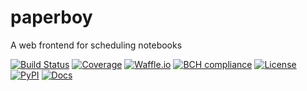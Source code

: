 # paperboy
A web frontend for scheduling notebooks

[![Build Status](https://travis-ci.org/timkpaine/paperboy.svg?branch=master)](https://travis-ci.org/timkpaine/paperboy)
[![Coverage](https://codecov.io/gh/timkpaine/paperboy/branch/master/graph/badge.svg)](https://codecov.io/gh/timkpaine/paperboy)
[![Waffle.io](https://badge.waffle.io/timkpaine/paperboy.png?label=ready&title=Ready)](https://waffle.io/timkpaine/paperboy?utm_source=badge)
[![BCH compliance](https://bettercodehub.com/edge/badge/timkpaine/paperboy?branch=master)](https://bettercodehub.com/)
[![License](https://img.shields.io/github/license/timkpaine/paperboy.svg)](https://pypi.python.org/pypi/paperboy/)
[![PyPI](https://img.shields.io/pypi/v/paperboy.svg)](https://pypi.python.org/pypi/paperboy/)
[![Docs](https://img.shields.io/readthedocs/paperboy.svg)](https://paperboy.readthedocs.io)
